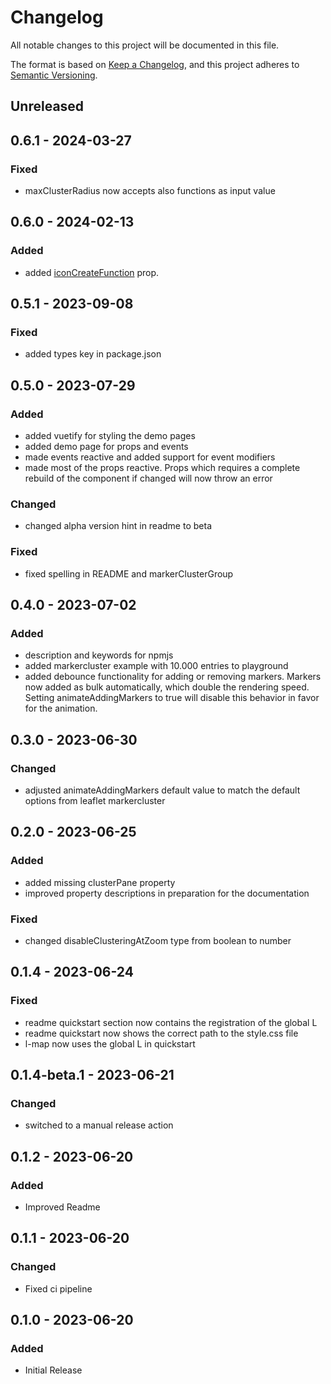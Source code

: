 # Changelog

All notable changes to this project will be documented in this file.

The format is based on [Keep a Changelog](https://keepachangelog.com/en/1.0.0/),
and this project adheres to [Semantic Versioning](https://semver.org/spec/v2.0.0.html).

## Unreleased

## 0.6.1 - 2024-03-27
### Fixed
- maxClusterRadius now accepts also functions as input value

## 0.6.0 - 2024-02-13
### Added
- added [iconCreateFunction](https://github.com/Leaflet/Leaflet.markercluster/?tab=readme-ov-file#customising-the-clustered-markers) prop.

## 0.5.1 - 2023-09-08
### Fixed
- added types key in package.json

## 0.5.0 - 2023-07-29
### Added
- added vuetify for styling the demo pages
- added demo page for props and events
- made events reactive and added support for event modifiers
- made most of the props reactive. Props which requires a complete rebuild of the component if changed will now throw an error

### Changed
- changed alpha version hint in readme to beta

### Fixed
- fixed spelling in README and markerClusterGroup

## 0.4.0 - 2023-07-02
### Added
- description and keywords for npmjs
- added markercluster example with 10.000 entries to playground
- added debounce functionality for adding or removing markers. Markers now added as bulk automatically, which double the rendering speed. Setting animateAddingMarkers to true will disable this behavior in favor for the animation.

## 0.3.0 - 2023-06-30
### Changed
- adjusted animateAddingMarkers default value to match the default options from leaflet markercluster

## 0.2.0 - 2023-06-25
### Added
- added missing clusterPane property
- improved property descriptions in preparation for the documentation

### Fixed
- changed disableClusteringAtZoom type from boolean to number

## 0.1.4 - 2023-06-24
### Fixed
- readme quickstart section now contains the registration of the global L
- readme quickstart now shows the correct path to the style.css file
- l-map now uses the global L in quickstart

## 0.1.4-beta.1 - 2023-06-21
### Changed
- switched to a manual release action

## 0.1.2 - 2023-06-20
### Added
- Improved Readme

## 0.1.1 - 2023-06-20
### Changed
- Fixed ci pipeline

## 0.1.0 - 2023-06-20
### Added
- Initial Release
